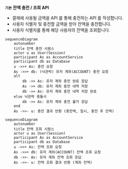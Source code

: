 **`기본`**  **잔액 충전 / 조회 API**

- 결제에 사용될 금액을 API 를 통해 충전하는 API 를 작성합니다.
- 사용자 식별자 및 충전할 금액을 받아 잔액을 충전합니다.
- 사용자 식별자를 통해 해당 사용자의 잔액을 조회합니다.
```mermaid
sequenceDiagram
    autonumber
    title 잔액 충전 시퀀스
    actor u as User(Session)
    participant As as AccountService
    participant db as Database
    u ->>+ As: 충전 요청
    As ->>+ db: (낙관락) 유저 계좌(ACCOUNT) 충전 요청
    alt
        db ->> As: 유저 계좌 충전 완료 응답
        As ->> db: 유저 계좌 충전 내역 저장
        db ->> As: 유저 계좌 충전 내역 저장 완료
    else 낙관락 충돌시
        db ->> As: 유저 계좌 충전 불가 응답
    end
    As ->>- u: 충전 결과 반환 (충전액, 일시, 충전 후 잔액)

```

```mermaid
sequenceDiagram
    autonumber
    title 잔액 조회 시퀀스
    actor u as User(Session)
    participant As as AccountService
    participant db as Database
    u ->>+ As: 잔액 조회 요청
    As ->>+ db: 유저 계좌(ACCOUNT) 잔액 조회 요청
    db ->>- As: 유저 계좌 잔액 조회 응답
    As ->>- u: 잔액 조회 결과 반환 (계좌 잔액)

```